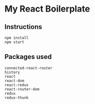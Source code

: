 # My React Boilerplate

## Instructions
```
npm install
npm start
```

## Packages used

```
connected-react-router
history
react
react-dom
react-redux
react-router-dom
redux
redux-thunk
```